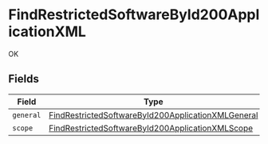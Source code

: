 # FindRestrictedSoftwareById200ApplicationXML

OK


## Fields

| Field                                                                                                                               | Type                                                                                                                                | Required                                                                                                                            | Description                                                                                                                         |
| ----------------------------------------------------------------------------------------------------------------------------------- | ----------------------------------------------------------------------------------------------------------------------------------- | ----------------------------------------------------------------------------------------------------------------------------------- | ----------------------------------------------------------------------------------------------------------------------------------- |
| `general`                                                                                                                           | [FindRestrictedSoftwareById200ApplicationXMLGeneral](../../models/operations/findrestrictedsoftwarebyid200applicationxmlgeneral.md) | :heavy_minus_sign:                                                                                                                  | N/A                                                                                                                                 |
| `scope`                                                                                                                             | [FindRestrictedSoftwareById200ApplicationXMLScope](../../models/operations/findrestrictedsoftwarebyid200applicationxmlscope.md)     | :heavy_minus_sign:                                                                                                                  | N/A                                                                                                                                 |